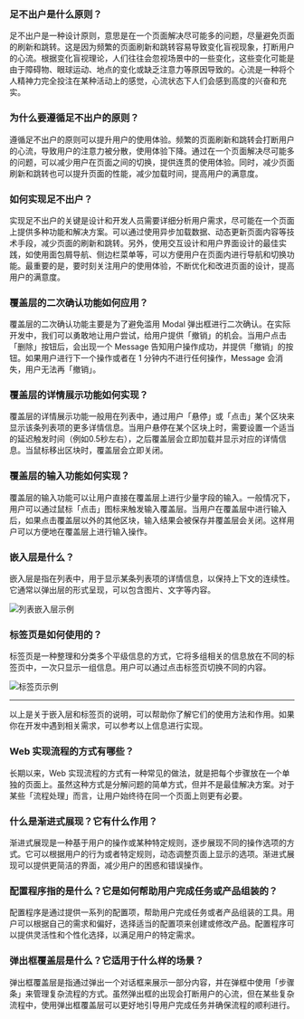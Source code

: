 ### 足不出户是什么原则？

足不出户是一种设计原则，意思是在一个页面解决尽可能多的问题，尽量避免页面的刷新和跳转。这是因为频繁的页面刷新和跳转容易导致变化盲视现象，打断用户的心流。根据变化盲视理论，人们往往会忽视场景中的一些变化，这些变化可能是由于障碍物、眼球运动、地点的变化或缺乏注意力等原因导致的。心流是一种将个人精神力完全投注在某种活动上的感觉，心流状态下人们会感到高度的兴奋和充实。

### 为什么要遵循足不出户的原则？

遵循足不出户的原则可以提升用户的使用体验。频繁的页面刷新和跳转会打断用户的心流，导致用户的注意力被分散，使用体验下降。通过在一个页面解决尽可能多的问题，可以减少用户在页面之间的切换，提供连贯的使用体验。同时，减少页面刷新和跳转也可以提升页面的性能，减少加载时间，提高用户的满意度。

### 如何实现足不出户？

实现足不出户的关键是设计和开发人员需要详细分析用户需求，尽可能在一个页面上提供多种功能和解决方案。可以通过使用异步加载数据、动态更新页面内容等技术手段，减少页面的刷新和跳转。另外，使用交互设计和用户界面设计的最佳实践，如使用面包屑导航、侧边栏菜单等，可以方便用户在页面内进行导航和切换功能。最重要的是，要时刻关注用户的使用体验，不断优化和改进页面的设计，提高用户的满意度。

### 覆盖层的二次确认功能如何应用？

覆盖层的二次确认功能主要是为了避免滥用 Modal 弹出框进行二次确认。在实际开发中，我们可以勇敢地让用户尝试，给用户提供「撤销」的机会。当用户点击「删除」按钮后，会出现一个 Message 告知用户操作成功，并提供「撤销」的按钮。如果用户进行下一个操作或者在 1 分钟内不进行任何操作，Message 会消失，用户无法再「撤销」。

### 覆盖层的详情展示功能如何实现？

覆盖层的详情展示功能一般用在列表中，通过用户「悬停」或「点击」某个区块来显示该条列表项的更多详情信息。当用户悬停在某个区块上时，需要设置一个适当的延迟触发时间（例如0.5秒左右），之后覆盖层会立即加载并显示对应的详情信息。当鼠标移出区块时，覆盖层会立即关闭。

### 覆盖层的输入功能如何实现？

覆盖层的输入功能可以让用户直接在覆盖层上进行少量字段的输入。一般情况下，用户可以通过鼠标「点击」图标来触发输入覆盖层。当用户在覆盖层中进行输入后，如果点击覆盖层以外的其他区块，输入结果会被保存并覆盖层会关闭。这样用户可以方便地在覆盖层上进行输入操作。

### 嵌入层是什么？

嵌入层是指在列表中，用于显示某条列表项的详情信息，以保持上下文的连续性。它通常以弹出层的形式呈现，可以包含图片、文字等内容。

![列表嵌入层示例](https://gw.alipayobjects.com/zos/rmsportal/TgoEocLVYXfMKzFGwJar.png)

### 标签页是如何使用的？

标签页是一种整理和分类多个平级信息的方式，它将多组相关的信息放在不同的标签页中，一次只显示一组信息。用户可以通过点击标签页切换不同的内容。

![标签页示例](https://gw.alipayobjects.com/zos/rmsportal/CKwQXddFJnJHsyFAifsg.png)

---

以上是关于嵌入层和标签页的说明，可以帮助你了解它们的使用方法和作用。如果你在开发中遇到相关需求，可以参考以上信息进行实现。

### Web 实现流程的方式有哪些？

长期以来，Web 实现流程的方式有一种常见的做法，就是把每个步骤放在一个单独的页面上。虽然这种方式是分解问题的简单方式，但并不是最佳解决方案。对于某些「流程处理」而言，让用户始终待在同一个页面上则更有必要。

### 什么是渐进式展现？它有什么作用？

渐进式展现是一种基于用户的操作或某种特定规则，逐步展现不同的操作选项的方式。它可以根据用户的行为或者特定规则，动态调整页面上显示的选项。渐进式展现可以提供更简洁的界面，减少用户的困惑和错误操作。

### 配置程序指的是什么？它是如何帮助用户完成任务或产品组装的？

配置程序是通过提供一系列的配置项，帮助用户完成任务或者产品组装的工具。用户可以根据自己的需求和偏好，选择适当的配置项来创建或修改产品。配置程序可以提供灵活性和个性化选择，以满足用户的特定需求。

### 弹出框覆盖层是什么？它适用于什么样的场景？

弹出框覆盖层是指通过弹出一个对话框来展示一部分内容，并在弹框中使用「步骤条」来管理复杂流程的方式。虽然弹出框的出现会打断用户的心流，但在某些复杂流程中，使用弹出框覆盖层可以更好地引导用户完成任务并确保流程的顺利进行。